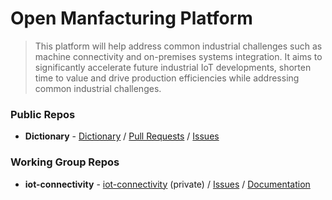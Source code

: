  # Open Manfacturing Platform
 > This platform will help address common industrial challenges such as machine connectivity and on-premises systems integration. It aims to significantly accelerate future industrial IoT developments, shorten time to value and drive production efficiencies while addressing common industrial challenges.
 
 ### Public Repos
 * **Dictionary** -
 [Dictionary]() / [Pull Requests]() / [Issues]()
 
 ### Working Group Repos
 * **iot-connectivity** -
 [iot-connectivity]() (private) / [Issues]() / [Documentation]()
 
 
  
 
